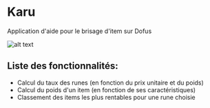 # Karu
Application d'aide pour le brisage d'item sur Dofus

![alt text](https://s.ankama.com/www/static.ankama.com/dofus/www/game/items/200/78055.png)

## Liste des fonctionnalités: 
+ Calcul du taux des runes (en fonction du prix unitaire et du poids)
+ Calcul du poids d'un item (en fonction de ses caractéristiques)
+ Classement des items les plus rentables pour une rune choisie
